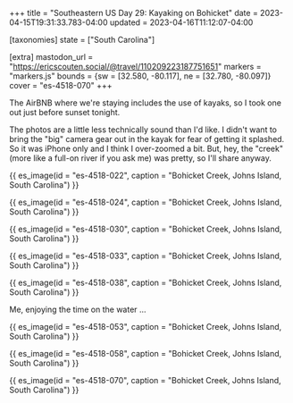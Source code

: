 +++
title = "Southeastern US Day 29: Kayaking on Bohicket"
date = 2023-04-15T19:31:33.783-04:00
updated = 2023-04-16T11:12:07-04:00

[taxonomies]
state = ["South Carolina"]

[extra]
mastodon_url = "https://ericscouten.social/@travel/110209223187751651"
markers = "markers.js"
bounds = {sw = [32.580, -80.117], ne = [32.780, -80.097]}
cover = "es-4518-070"
+++

The AirBNB where we're staying includes the use of kayaks, so I took one out just before sunset tonight.

<!-- more -->

The photos are a little less technically sound than I'd like. I didn't want to bring the "big" camera gear out in the kayak for fear of getting it splashed. So it was iPhone only and I think I over-zoomed a bit. But, hey, the "creek" (more like a full-on river if you ask me) was pretty, so I'll share anyway.

{{ es_image(id = "es-4518-022", caption = "Bohicket Creek, Johns Island, South Carolina") }}

{{ es_image(id = "es-4518-024", caption = "Bohicket Creek, Johns Island, South Carolina") }}

{{ es_image(id = "es-4518-030", caption = "Bohicket Creek, Johns Island, South Carolina") }}

{{ es_image(id = "es-4518-033", caption = "Bohicket Creek, Johns Island, South Carolina") }}

{{ es_image(id = "es-4518-038", caption = "Bohicket Creek, Johns Island, South Carolina") }}

Me, enjoying the time on the water ...

{{ es_image(id = "es-4518-053", caption = "Bohicket Creek, Johns Island, South Carolina") }}

{{ es_image(id = "es-4518-058", caption = "Bohicket Creek, Johns Island, South Carolina") }}

{{ es_image(id = "es-4518-070", caption = "Bohicket Creek, Johns Island, South Carolina") }}
